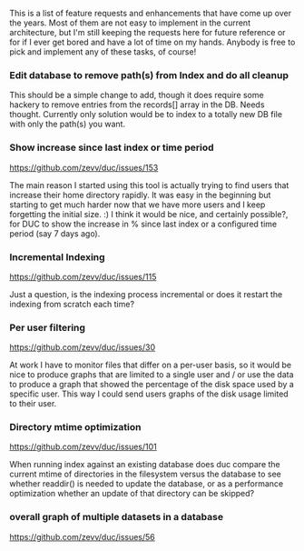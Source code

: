 
This is a list of feature requests and enhancements that have come up over the
years.  Most of them are not easy to implement in the current architecture, but
I'm still keeping the requests here for future reference or for if I ever get
bored and have a lot of time on my hands. Anybody is free to pick and implement
any of these tasks, of course!

### Edit database to remove path(s) from Index and do all cleanup

  This should be a simple change to add, though it does require some hackery to
  remove entries from the records[] array in the DB.  Needs thought.  Currently
  only solution would be to index to a totally new DB file with only the path(s)
  you want.  

### Show increase since last index or time period 

  https://github.com/zevv/duc/issues/153

  The main reason I started using this tool is actually trying to find users
  that increase their home directory rapidly. It was easy in the beginning but
  starting to get much harder now that we have more users and I keep forgetting
  the initial size. :) I think it would be nice, and certainly possible?, for
  DUC to show the increase in % since last index or a configured time period
  (say 7 days ago).

### Incremental Indexing
 
  https://github.com/zevv/duc/issues/115

  Just a question, is the indexing process incremental or does it restart the
  indexing from scratch each time?

### Per user filtering

  https://github.com/zevv/duc/issues/30

  At work I have to monitor files that differ on a per-user basis, so it would
  be nice to produce graphs that are limited to a single user and / or use the
  data to produce a graph that showed the percentage of the disk space used by
  a specific user. This way I could send users graphs of the disk usage limited
  to their user.

### Directory mtime optimization

  https://github.com/zevv/duc/issues/101

  When running index against an existing database does duc compare the current
  mtime of directories in the filesystem versus the database to see whether
  readdir() is needed to update the database, or as a performance optimization
  whether an update of that directory can be skipped?

### overall graph of multiple datasets in a database 

  https://github.com/zevv/duc/issues/56


